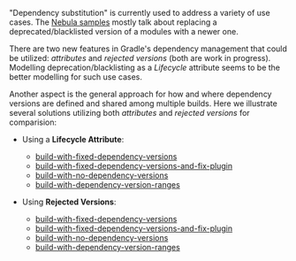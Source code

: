 "Dependency substitution" is currently used to address a variety of use cases.
The [Nebula samples](https://github.com/nebula-plugins/example-project/blob/master/README.md#2-resolution-rules) mostly talk about replacing a deprecated/blacklisted version of a modules with a newer one.

There are two new features in Gradle's dependency management that could be utilized: _attributes_ and _rejected versions_ (both are work in progress).
Modelling deprecation/blacklisting as a _Lifecycle_ attribute seems to be the better modelling for such use cases.

Another aspect is the general approach for how and where dependency versions are defined and shared among multiple builds.
Here we illustrate several solutions utilizing both _attributes_ and _rejected versions_ for comparision:

- Using a **Lifecycle Attribute**:
  - [build-with-fixed-dependency-versions](substitute-by-deprecation/build-with-fixed-dependency-versions/build.gradle.kts)
  - [build-with-fixed-dependency-versions-and-fix-plugin](substitute-by-deprecation/build-with-fixed-dependency-versions-and-fix-plugin/build.gradle.kts)
  - [build-with-no-dependency-versions](substitute-by-deprecation/build-with-no-dependency-versions/build.gradle.kts)
  - [build-with-dependency-version-ranges](substitute-by-deprecation/build-with-dependency-version-ranges/build.gradle.kts)

- Using **Rejected Versions**:
  - [build-with-fixed-dependency-versions](substitute-by-reject/build-with-fixed-dependency-versions/build.gradle.kts)
  - [build-with-fixed-dependency-versions-and-fix-plugin](substitute-by-reject/build-with-fixed-dependency-versions-and-fix-plugin/build.gradle.kts)
  - [build-with-no-dependency-versions](substitute-by-reject/build-with-no-dependency-versions/build.gradle.kts)
  - [build-with-dependency-version-ranges](substitute-by-reject/build-with-dependency-version-ranges/build.gradle.kts)

